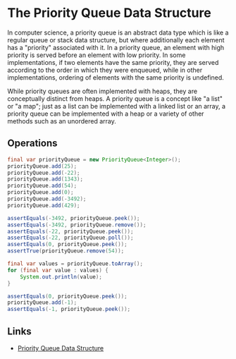 # The Priority Queue Data Structure

In computer science, a priority queue is an abstract data type which is like a regular queue or stack data structure, 
but where additionally each element has a "priority" associated with it. In a priority queue, 
an element with high priority is served before an element with low priority. In some implementations, 
if two elements have the same priority, they are served according to the order in which they were enqueued, 
while in other implementations, ordering of elements with the same priority is undefined.

While priority queues are often implemented with heaps, they are conceptually distinct from heaps. A priority queue is 
a concept like "a list" or "a map"; just as a list can be implemented with a linked list or an array, a priority queue 
can be implemented with a heap or a variety of other methods such as an unordered array.

## Operations

```java
final var priorityQueue = new PriorityQueue<Integer>();
priorityQueue.add(25);
priorityQueue.add(-22);
priorityQueue.add(1343);
priorityQueue.add(54);
priorityQueue.add(0);
priorityQueue.add(-3492);
priorityQueue.add(429);

assertEquals(-3492, priorityQueue.peek());
assertEquals(-3492, priorityQueue.remove());
assertEquals(-22, priorityQueue.peek());
assertEquals(-22, priorityQueue.poll());
assertEquals(0, priorityQueue.peek());
assertTrue(priorityQueue.remove(54));

final var values = priorityQueue.toArray();
for (final var value : values) {
    System.out.println(value);
}

assertEquals(0, priorityQueue.peek());
priorityQueue.add(-1);
assertEquals(-1, priorityQueue.peek());
```

## Links

* [Priority Queue Data Structure](https://en.wikipedia.org/wiki/Priority_queue)
